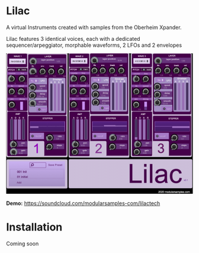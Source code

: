 
# Lilac

A virtual Instruments created with samples from the Oberheim Xpander.


Lilac features 3  identical voices, each with a dedicated sequencer/arpeggiator, morphable waveforms, 2 LFOs and 2 envelopes


![Lilac](https://raw.githubusercontent.com/publicsamples/Public-Samples/master/lilac.png)



**Demo:** https://soundcloud.com/modularsamples-com/lilactech
  

# Installation

Coming soon
  
